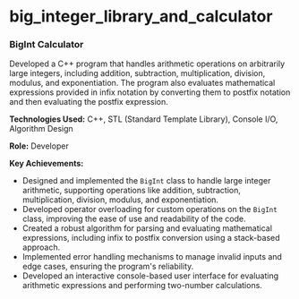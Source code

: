# big_integer_library_and_calculator
### BigInt Calculator

Developed a C++ program that handles arithmetic operations on arbitrarily large integers, including addition, subtraction, multiplication, division, modulus, and exponentiation.
The program also evaluates mathematical expressions provided in infix notation by converting them to postfix notation and then evaluating the postfix expression.

**Technologies Used:** C++, STL (Standard Template Library), Console I/O, Algorithm Design

**Role:** Developer

**Key Achievements:**
- Designed and implemented the `BigInt` class to handle large integer arithmetic, supporting operations like addition, subtraction, multiplication, division, modulus, and exponentiation.
- Developed operator overloading for custom operations on the `BigInt` class, improving the ease of use and readability of the code.
- Created a robust algorithm for parsing and evaluating mathematical expressions, including infix to postfix conversion using a stack-based approach.
- Implemented error handling mechanisms to manage invalid inputs and edge cases, ensuring the program's reliability.
- Developed an interactive console-based user interface for evaluating arithmetic expressions and performing two-number calculations.


